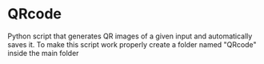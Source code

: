 # QRcode
Python script that generates QR images of a given input and automatically saves it. 
To make this script work properly create a folder named "QRcode" inside the main folder
